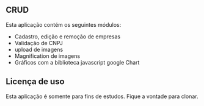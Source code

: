 ## CRUD

Esta aplicação contém os seguintes módulos:
- Cadastro, edição e remoção de empresas
- Validação de CNPJ
- upload de imagens
- Magnification de imagens
- Gráficos com a biblioteca javascript google Chart

## Licença de uso

Esta aplicação é somente para fins de estudos. Fique a vontade para clonar.



